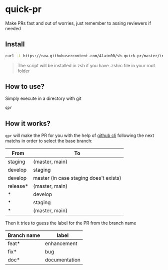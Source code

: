 # quick-pr
Make PRs fast and out of worries, just remember to assing reviewers if needed

## Install

```bash
curl -L https://raw.githubusercontent.com/Alain00/sh-quick-pr/master/install.sh | sh
```
> The script will be installed in zsh if you have .zshrc file in your root folder

## How to use?
Simply execute in a directory with git
```sh
qpr
```

## How it works?
`qpr` will make the PR for you with the help of [github cli](https://cli.github.com/) following the next matchs in order to select the base branch:
<table>
  <thead>
    <tr>
      <th>From</th>
      <th>To</th>
    <tr>
  <thead>
  <tbody>
    <tr>
      <td>staging</td>
      <td>(master, main)</td>
    <tr>
    <tr>
      <td>develop</td>
      <td>staging</td>
    <tr>
    <tr>
      <td>develop</td>
      <td>
        master (in case staging does't exists)
      </td>
    <tr>
    <tr>
      <td>release*</td>
      <td>(master, main)</td>
    </tr>
    <tr>
      <td>*</td>
      <td>develop</td>
    </tr>
    <tr>
      <td>*</td>
      <td>staging</td>
    </tr>
    <tr>
      <td>*</td>
      <td>(master, main)</td>
    </tr>
  </tbody>
</table>

Then it tries to guess the label for the PR from the branch name

<table>
  <thead>
    <tr>
      <th>Branch name</th>
      <th>label</th>
    <tr>
  <thead>
  <tbody>
    <tr>
      <td>feat*</td>
      <td>enhancement</td>
    <tr>
    <tr>
      <td>fix*</td>
      <td>bug</td>
    <tr>
    <tr>
      <td>doc*</td>
      <td>documentation</td>
    <tr>
  </tbody>
</table>